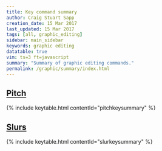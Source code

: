 ```yaml
---
title: Key command summary
author: Craig Stuart Sapp
creation_date: 15 Mar 2017
last_updated: 15 Mar 2017
tags: [all, graphic_editing]
sidebar: main_sidebar
keywords: graphic editing 
datatable: true
vim: ts=3 ft=javascript
summary: "Summary of graphic editing commands."
permalink: /graphic/summary/index.html
---
```


## [Pitch](../pitch) ##

{% include keytable.html
	contentId="pitchkeysummary"
%}
<script type="text/JSON" id="pitchkeysummary">
{% include keypresses/pitchkeys.json %}
</script>

## [Slurs](../slurs) ##

{% include keytable.html
	contentId="slurkeysummary"
%}
<script type="text/JSON" id="slurkeysummary">
{% include keypresses/slurkeys.json %}
</script>




